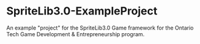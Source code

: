 # SpriteLib3.0-ExampleProject
An example "project" for the SpriteLib3.0 Game framework for the Ontario Tech Game Development &amp; Entrepreneurship program.
